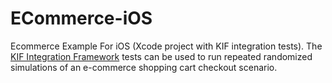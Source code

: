 ECommerce-iOS
=============

Ecommerce Example For iOS (Xcode project with KIF integration tests). The [KIF Integration Framework](https://github.com/kif-framework/KIF) tests can be used to run repeated randomized simulations of an e-commerce shopping cart checkout scenario.
